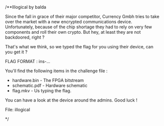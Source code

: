 /**Illogical
by balda

Since the fall in grace of their major competitor, Currency Gmbh tries to take over the market with a new encrypted communications device. Unfortunately, because of the chip shortage they had to rely on very few components and roll their own crypto. But hey, at least they are not backdoored, right ?

That's what we think, so we typed the flag for you using their device, can you get it ?

FLAG FORMAT : ins-...

You'll find the following items in the challenge file :
 - hardware.bin - The FPGA bitstream
 - schematic.pdf - Hardware schematic
 - flag.mkv - Us typing the flag.

You can have a look at the device around the admins. Good luck !

File: illogical

*/
